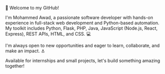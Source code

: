 👤 Welcome to my GitHub!

I'm Mohammed Awad, a passionate software developer with hands-on experience in full-stack web development and Python-based automation. My toolkit includes Python, Flask, PHP, Java, JavaScript (Node.js, React, Express), REST APIs, HTML, and CSS. 💻

I'm always open to new opportunities and eager to learn, collaborate, and make an impact. ⚓

Available for internships and small projects, let's build something amazing together!
